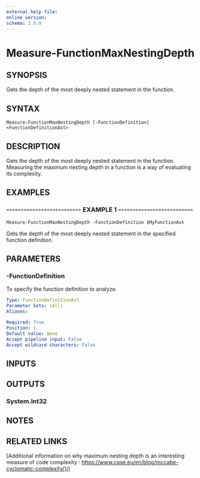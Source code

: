 ```yaml
---
external help file: 
online version: 
schema: 2.0.0
---
```


# Measure-FunctionMaxNestingDepth

## SYNOPSIS
Gets the depth of the most deeply nested statement in the function.

## SYNTAX

```
Measure-FunctionMaxNestingDepth [-FunctionDefinition] <FunctionDefinitionAst>
```

## DESCRIPTION
Gets the depth of the most deeply nested statement in the function.
Measuring the maximum nesting depth in a function is a way of evaluating its complexity.

## EXAMPLES

### -------------------------- EXAMPLE 1 --------------------------
```
Measure-FunctionMaxNestingDepth -FunctionDefinition $MyFunctionAst
```

Gets the depth of the most deeply nested statement in the specified function definition.

## PARAMETERS

### -FunctionDefinition
To specify the function definition to analyze.

```yaml
Type: FunctionDefinitionAst
Parameter Sets: (All)
Aliases: 

Required: True
Position: 1
Default value: None
Accept pipeline input: False
Accept wildcard characters: False
```

## INPUTS

## OUTPUTS

### System.Int32

## NOTES

## RELATED LINKS

[Additional information on why maximum nesting depth is an interesting measure of code complexity :
https://www.cqse.eu/en/blog/mccabe-cyclomatic-complexity/]()

